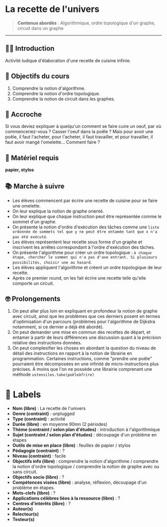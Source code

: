 
# La recette de l'univers

>**Contenus abordés** : Algorithmique, ordre topologique d'un graphe, circuit dans un graphe


***


## 🙇‍♂️ Introduction

Activité ludique d'élaboration d'une recette de cuisine infinie. 

## :honey_pot: Objectifs du cours

1. Comprendre la notion d'algorithme. 
2. Comprendre la notion d'ordre topologique.
3. Comprendre la notion de circuit dans les graphes.

## :lollipop: Accroche

Si vous deviez expliquer à quelqu'un comment se faire cuire un oeuf, par où commenceriez-vous ? Casser l'oeuf dans la poêle ? Mais pour avoir une poêle, il faut l'acheter, pour l'acheter, il faut travailler, et pour travailler, il faut avoir mangé l'omelette... Comment faire ? 


## 🎲 Matériel requis

**papier, stylos** 


## 📚 Marche à suivre

* Les élèves commencent par écrire une recette de cuisine pour se faire une omelette. 
* On leur explique la notion de graphe orienté. 
* On leur explique que chaque instruction peut être représentée comme le sommet d'un graphe. 
* On présente la notion d'ordre d'exécution des tâches comme une `liste ordonnée de sommets tel que y ne peut être entamée tant que x n'a pas été exécuté`. 
* Les élèves représentent leur recette sous forme d'un graphe et inscrivent les arrêtes correspondant à l'ordre d'exécution des tâches. 
* On présente l'algorithme pour créer un ordre topologique : `à chaque étape, chercher le sommet qui n'a pas d'axe entrant. Si plusieurs possibilités, choisir une au hasard`.
* Les élèves appliquent l'algorithme et créent un ordre topologique de leur recette. 
* Après ce premier round, on les fait écrire une recette telle qu'elle comporte un circuit. 

## 🤓 Prolongements


1. On peut aller plus loin en expliquant en profondeur la notion de graphe avec circuit, ainsi que les problèmes que ces derniers posent en termes d'optimisation d'un parcours (problèmes pour l'algorithme de Dijkstra notamment, si ce dernier a déjà été abordé). 
2. On peut demander une mise en commun des recettes de départ, et entamer à partir de leurs différences une discussion quant à la précision relative des instructions données. 
3. On peut complexifier les choses en abordant la question du niveau de détail des instructions en rapport à la notion de librairie en programmation. Certaines instructions, comme "prendre une poêle" pourraient être décomposées en une infinité de micro-instructions plus précises. À moins que l'on ne possède une librairie comprenant une méthode `ustensiles.take(poêleàfrire)`

# :crystal_ball: Labels 

* **Nom (libre)** : La recette de l'univers
* **Genre (contraint)** : unplugged
* **Type (contraint)** : activité
* **Durée (libre)** : en moyenne 90mn (2 périodes)
* **Thème (contraint / selon plan d'études)** : introduction à l'algorithmique
* **Sujet (contraint / selon plan d'études)** : découpage d'un problème en étapes
* **Outils de mise en place (libre)** : feuilles de papier / stylos
* **Pédagogie (contraint)** : ? 
* **Niveau (contraint)** : facile
* **Objectifs info (libre)** : comprendre la notion d'algorithme / comprendre la notion d'ordre topologique / comprendre la notion de graphe avec ou sans circuit. 
* **Objectifs socio (libre)** :  ?
* **Compétences visées (libre)** : analyse, réflexion, découpage d'un problème en étapes. 
* **Mots-clefs (libre)** : ? 
* **Applications célèbres liées à la ressource (libre)** : ? 
* **Centres d'intérêts (libre)** : ? 
* **Auteur(s)**
* **Relecteur(s)**
* **Testeur(s)**



